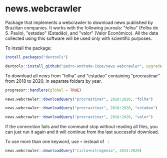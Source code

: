 # news.webcrawler

Package that implements a webcrawler to download news published by Brazilian companies. It works with the following journals: "folha" (Folha de S. Paulo), "estadao" (Estadão), and "valor" (Valor Econômico). All the data collected using this software will be used only with scientific purposes.

To install the package:

```R
install.packages("devtools")

devtools::install_github("pedro-andrade-inpe/news.webcrawler", upgrade = "always")
```

To download all news from "folha" and "estadao" containing "procrastinar" from 2018 to 2020, in separate folders by year.

```R
progressr::handlers(global = TRUE)

news.webcrawler::downloadQuery("procrastinar", 2018:2020, "folha")

news.webcrawler::downloadQuery("procrastinar", 2018:2020, "estadao")

news.webcrawler::downloadQuery("procrastinar", 2018:2020, "valor")
```

If the connection fails and the command stop without reading all files, you can just run it again and it will continue from the last successful download.

To use more than one keyword, use `+` instead of ` `:

```R
news.webcrawler::downloadQuery("ciclo+nitrogenio", 2015:2020)
```
